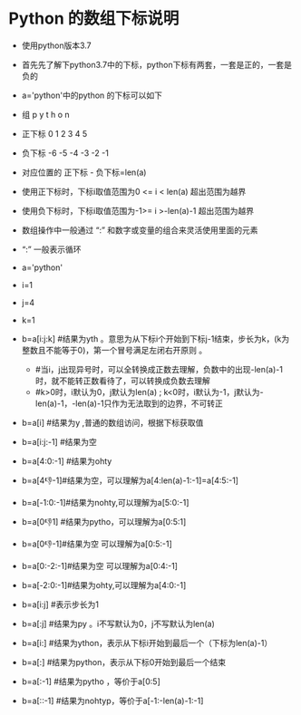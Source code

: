 # Python 的数组下标说明
- 使用python版本3.7
- 首先先了解下python3.7中的下标，python下标有两套，一套是正的，一套是负的
- a='python'中的python 的下标可以如下
- 组     p   y   t   h   o   n
- 正下标 0   1   2   3   4   5
- 负下标 -6 -5   -4  -3  -2  -1
- 对应位置的 正下标 - 负下标=len(a)
- 使用正下标时，下标i取值范围为0 <= i < len(a)     超出范围为越界
- 使用负下标时，下标i取值范围为-1>= i >-len(a)-1   超出范围为越界
 
- 数组操作中一般通过 “:” 和数字或变量的组合来灵活使用里面的元素
- “:” 一般表示循环
 
- a='python'
- i=1
- j=4
- k=1
- b=a[i:j:k]  #结果为yth  。意思为从下标i个开始到下标j-1结束，步长为k，(k为整数且不能等于0)，第一个冒号满足左闭右开原则 。
    - #当i，j出现异号时，可以全转换成正数去理解，负数中的出现-len(a)-1时，就不能转正数看待了，可以转换成负数去理解
    -  #k>0时，i默认为0，j默认为len(a) ; k<0时，i默认为-1，j默认为-len(a)-1，-len(a)-1只作为无法取到的边界，不可转正
- b=a[i]      #结果为y ,普通的数组访问，根据下标获取值
- b=a[i:j:-1] #结果为空
- b=a[4:0:-1] #结果为ohty
- b=a[4:-1:-1]#结果为空，可以理解为a[4:len(a)-1:-1]=a[4:5:-1]
- b=a[-1:0:-1]#结果为nohty,可以理解为a[5:0:-1]
- b=a[0:-1:1] #结果为pytho，可以理解为a[0:5:1]
- b=a[0:-1:-1]#结果为空 可以理解为a[0:5:-1]
- b=a[0:-2:-1]#结果为空  可以理解为a[0:4:-1]
- b=a[-2:0:-1]#结果为ohty,可以理解为a[4:0:-1]
- b=a[i:j]  #表示步长为1
- b=a[:j]   #结果为py 。i不写默认为0，j不写默认为len(a)
- b=a[i:]   #结果为ython，表示从下标i开始到最后一个（下标为len(a)-1）
- b=a[:]    #结果为python，表示从下标0开始到最后一个结束
- b=a[:-1]  #结果为pytho ，等价于a[0:5]
- b=a[::-1] #结果为nohtyp，等价于a[-1:-len(a)-1:-1]